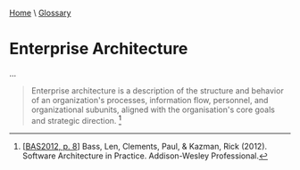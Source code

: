 [Home](../../index.html) \ [Glossary](glossary.html)

# Enterprise Architecture

...  

> Enterprise architecture is a description of the structure and behavior of an organization's processes, information flow, personnel, and organizational subunits, aligned with the organisation's core goals and strategic direction. [^1]

[^1]: [[BAS2012, p. 8](../references/books/Software-Architecture-in-Practice.html)] Bass, Len, Clements, Paul, & Kazman, Rick (2012). Software Architecture in Practice. Addison-Wesley Professional.
